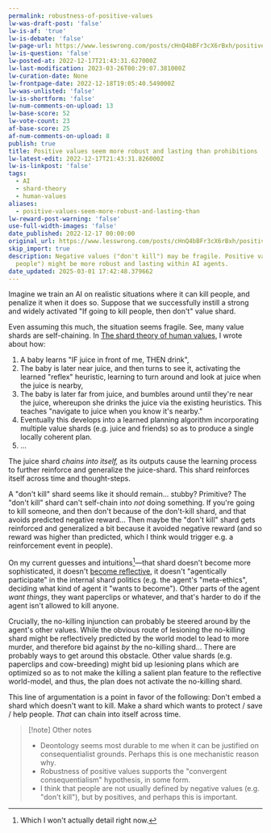```yaml
---
permalink: robustness-of-positive-values
lw-was-draft-post: 'false'
lw-is-af: 'true'
lw-is-debate: 'false'
lw-page-url: https://www.lesswrong.com/posts/cHnQ4bBFr3cX6rBxh/positive-values-seem-more-robust-and-lasting-than
lw-is-question: 'false'
lw-posted-at: 2022-12-17T21:43:31.627000Z
lw-last-modification: 2023-03-26T00:29:07.381000Z
lw-curation-date: None
lw-frontpage-date: 2022-12-18T19:05:40.549000Z
lw-was-unlisted: 'false'
lw-is-shortform: 'false'
lw-num-comments-on-upload: 13
lw-base-score: 52
lw-vote-count: 23
af-base-score: 25
af-num-comments-on-upload: 8
publish: true
title: Positive values seem more robust and lasting than prohibitions
lw-latest-edit: 2022-12-17T21:43:31.826000Z
lw-is-linkpost: 'false'
tags:
  - AI
  - shard-theory
  - human-values
aliases:
  - positive-values-seem-more-robust-and-lasting-than
lw-reward-post-warning: 'false'
use-full-width-images: 'false'
date_published: 2022-12-17 00:00:00
original_url: https://www.lesswrong.com/posts/cHnQ4bBFr3cX6rBxh/positive-values-seem-more-robust-and-lasting-than
skip_import: true
description: Negative values ("don't kill") may be fragile. Positive values ("protect
  people") might be more robust and lasting within AI agents.
date_updated: 2025-03-01 17:42:48.379662
---
```







Imagine we train an AI on realistic situations where it can kill people, and penalize it when it does so. Suppose that we successfully instill a strong and widely activated "If going to kill people, then don't" value shard.

Even assuming this much, the situation seems fragile. See, many value shards are self-chaining. In [The shard theory of human values](/shard-theory), I wrote about how:

1. A baby learns "IF juice in front of me, THEN drink",
2. The baby is later near juice, and then turns to see it, activating the learned "reflex" heuristic, learning to turn around and look at juice when the juice is nearby,
3. The baby is later far from juice, and bumbles around until they're near the juice, whereupon she drinks the juice via the existing heuristics. This teaches "navigate to juice when you know it's nearby."
4. Eventually this develops into a learned planning algorithm incorporating multiple value shards (e.g. juice and friends) so as to produce a single locally coherent plan.
5. ...

The juice shard _chains into itself,_ as its outputs cause the learning process to further reinforce and generalize the juice-shard. This shard reinforces itself across time and thought-steps.

A "don't kill" shard seems like it should remain... stubby? Primitive? The "don't kill" shard can't self-chain into _not_ doing something. If you're going to kill someone, and then don't because of the don't-kill shard, and that avoids predicted negative reward... Then maybe the "don't kill" shard gets reinforced and generalized a bit because it avoided negative reward (and so reward was higher than predicted, which I think would trigger e.g. a reinforcement event in people).

On my current guesses and intuitions[^1]—that shard doesn't become more sophisticated, it doesn't [become reflective](/a-shot-at-the-diamond-alignment-problem#The-agent-becomes-reflective), it doesn't "agentically participate" in the internal shard politics (e.g. the agent's "meta-ethics", deciding what kind of agent it "wants to become"). Other parts of the agent _want things_, they want paperclips or whatever, and that's harder to do if the agent isn't allowed to kill anyone.

Crucially, the no-killing injunction can probably be steered around by the agent's other values. While the obvious route of lesioning the no-killing shard might be reflectively predicted by the world model to lead to more murder, and therefore bid against _by_ the no-killing shard... There are probably ways to get around this obstacle. Other value shards (e.g. paperclips and cow-breeding) might bid up lesioning plans which are optimized so as to not make the killing a salient plan feature to the reflective world-model, and thus, the plan does not activate the no-killing shard.

This line of argumentation is a point in favor of the following: Don't embed a shard which doesn't want to kill. Make a shard which wants to protect / save / help people. _That_ can chain into itself across time.

> [!note] Other notes
>
> - Deontology seems most durable to me when it can be justified on consequentialist grounds. Perhaps this is one mechanistic reason why.
> - Robustness of positive values supports the "convergent consequentialism" hypothesis, in some form.
> - I think that people are not usually defined by negative values (e.g. "don't kill"), but by positives, and perhaps this is important.

[^1]: Which I won't actually detail right now.
